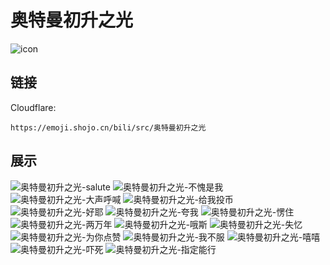 # 奥特曼初升之光
![icon](https://emoji.shojo.cn/bili/src/奥特曼初升之光/icon.png)
## 链接
Cloudflare:
```
https://emoji.shojo.cn/bili/src/奥特曼初升之光
```
## 展示
![奥特曼初升之光-salute](https://emoji.shojo.cn/bili/src/奥特曼初升之光/奥特曼初升之光-salute.png)
![奥特曼初升之光-不愧是我](https://emoji.shojo.cn/bili/src/奥特曼初升之光/奥特曼初升之光-不愧是我.png)
![奥特曼初升之光-大声呼喊](https://emoji.shojo.cn/bili/src/奥特曼初升之光/奥特曼初升之光-大声呼喊.png)
![奥特曼初升之光-给我投币](https://emoji.shojo.cn/bili/src/奥特曼初升之光/奥特曼初升之光-给我投币.png)
![奥特曼初升之光-好耶](https://emoji.shojo.cn/bili/src/奥特曼初升之光/奥特曼初升之光-好耶.png)
![奥特曼初升之光-夸我](https://emoji.shojo.cn/bili/src/奥特曼初升之光/奥特曼初升之光-夸我.png)
![奥特曼初升之光-愣住](https://emoji.shojo.cn/bili/src/奥特曼初升之光/奥特曼初升之光-愣住.png)
![奥特曼初升之光-两万年](https://emoji.shojo.cn/bili/src/奥特曼初升之光/奥特曼初升之光-两万年.png)
![奥特曼初升之光-哦斯](https://emoji.shojo.cn/bili/src/奥特曼初升之光/奥特曼初升之光-哦斯.png)
![奥特曼初升之光-失忆](https://emoji.shojo.cn/bili/src/奥特曼初升之光/奥特曼初升之光-失忆.png)
![奥特曼初升之光-为你点赞](https://emoji.shojo.cn/bili/src/奥特曼初升之光/奥特曼初升之光-为你点赞.png)
![奥特曼初升之光-我不服](https://emoji.shojo.cn/bili/src/奥特曼初升之光/奥特曼初升之光-我不服.png)
![奥特曼初升之光-嘻嘻](https://emoji.shojo.cn/bili/src/奥特曼初升之光/奥特曼初升之光-嘻嘻.png)
![奥特曼初升之光-吓死](https://emoji.shojo.cn/bili/src/奥特曼初升之光/奥特曼初升之光-吓死.png)
![奥特曼初升之光-指定能行](https://emoji.shojo.cn/bili/src/奥特曼初升之光/奥特曼初升之光-指定能行.png)
